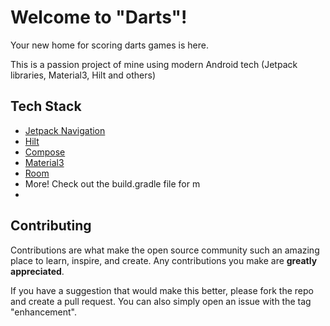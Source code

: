 # Welcome to "Darts"!
Your new home for scoring darts games is here. 

This is a passion project of mine using modern Android tech (Jetpack libraries, Material3, Hilt and others)

## Tech Stack
* [Jetpack Navigation](https://developer.android.com/guide/navigation)
* [Hilt](https://developer.android.com/training/dependency-injection/hilt-android)
* [Compose](https://developer.android.com/jetpack/compose)
* [Material3](https://m3.material.io/)
* [Room](https://developer.android.com/training/data-storage/room)
* More! Check out the build.gradle file for m
* 
## Contributing
Contributions are what make the open source community such an amazing place to learn, inspire, and create. Any contributions you make are **greatly appreciated**.

If you have a suggestion that would make this better, please fork the repo and create a pull request. You can also simply open an issue with the tag "enhancement".
